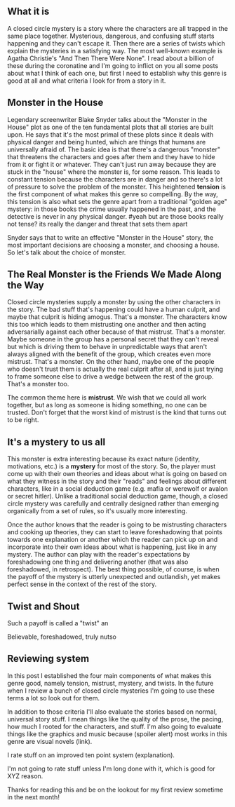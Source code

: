 ## What it is

A closed circle mystery is a story where the characters are all trapped in the same place together. Mysterious, dangerous, and confusing stuff starts happening and they can't escape it. Then there are a series of twists which explain the mysteries in a satisfying way. The most well-known example is Agatha Christie's "And Then There Were None". I read about a billion of these during the coronatine and I'm going to inflict on you all some posts about what I think of each one, but first I need to establish why this genre is good at all and what criteria I look for from a story in it.

## Monster in the House

Legendary screenwriter Blake Snyder talks about the "Monster in the House" plot as one of the ten fundamental plots that all stories are built upon. He says that it's the most primal of these plots since it deals with physical danger and being hunted, which are things that humans are universally afraid of. The basic idea is that there's a dangerous "monster" that threatens the characters and goes after them and they have to hide from it or fight it or whatever. They can't just run away because they are stuck in the "house" where the monster is, for some reason. This leads to constant tension because the characters are in danger and so there's a lot of pressure to solve the problem of the monster. This heightened **tension** is the first component of what makes this genre so compelling. By the way, this tension is also what sets the genre apart from a traditional "golden age" mystery: in those books the crime usually happened in the past, and the detective is never in any physical danger. #yeah but are those books really not tense? its really the danger and threat that sets them apart

Snyder says that to write an effective "Monster in the House" story, the most important decisions are choosing a monster, and choosing a house. So let's talk about the choice of monster.

## The Real Monster is the Friends We Made Along the Way

Closed circle mysteries supply a monster by using the other characters in the story. The bad stuff that's happening could have a human culprit, and maybe that culprit is hiding amogus. That's a monster. The characters know this too which leads to them mistrusting one another and then acting adversarially against each other because of that mistrust. That's a monster. Maybe someone in the group has a personal secret that they can't reveal but which is driving them to behave in unpredictable ways that aren't always aligned with the benefit of the group, which creates even more mistrust. That's a monster. On the other hand, maybe one of the people who doesn't trust them is actually the real culprit after all, and is just trying to frame someone else to drive a wedge between the rest of the group. That's a monster too.

The common theme here is **mistrust**. We wish that we could all work together, but as long as someone is hiding something, no one can be trusted. Don't forget that the worst kind of mistrust is the kind that turns out to be right.

## It's a mystery to us all

This monster is extra interesting because its exact nature (identity, motivations, etc.) is a **mystery** for most of the story. So, the player must come up with their own theories and ideas about what is going on based on what they witness in the story and their "reads" and feelings about different characters, like in a social deduction game (e.g. mafia or werewolf or avalon or secret hitler). Unlike a traditional social deduction game, though, a closed circle mystery was carefully and centrally designed rather than emerging organically from a set of rules, so it's usually more interesting.

Once the author knows that the reader is going to be mistrusting characters and cooking up theories, they can start to leave foreshadowing that points towards one explanation or another which the reader can pick up on and incorporate into their own ideas about what is happening, just like in any mystery. The author can play with the reader's expectations by foreshadowing one thing and delivering another (that was also foreshadowed, in retrospect). The best thing possible, of course, is when the payoff of the mystery is utterly unexpected and outlandish, yet makes perfect sense in the context of the rest of the story.

## Twist and Shout

Such a payoff is called a "twist" an 

Believable, foreshadowed, truly nutso

## Reviewing system

In this post I established the four main components of what makes this genre good, namely tension, mistrust, mystery, and twists. In the future when I review a bunch of closed circle mysteries I'm going to use these terms a lot so look out for them.

In addition to those criteria I'll also evaluate the stories based on normal, universal story stuff. I mean things like the quality of the prose, the pacing, how much I rooted for the characters, and stuff. I'm also going to evaluate things like the graphics and music because (spoiler alert) most works in this genre are visual novels (link).

I rate stuff on an improved ten point system (explanation).

I'm not going to rate stuff unless I'm long done with it, which is good for XYZ reason.

Thanks for reading this and be on the lookout for my first review sometime in the next month!
